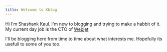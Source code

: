 ```yaml
---
title: Welcome to Kblog
---
```

Hi I'm Shashank Kaul. I'm new to blogging and trying to make a habbit of it. My current day job is the CTO of [Webjet](https://www.webjet.com.au/) 

I'll be blogging here from time to time about what interests me. Hopefully its usefull to some of you too.
